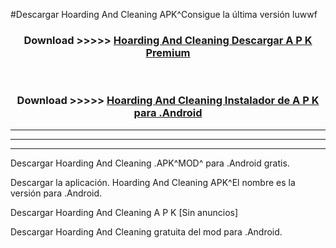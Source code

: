 #Descargar Hoarding And Cleaning  APK^Consigue la última versión luwwf



<div align="center">
<h3>Download >>>>> <a href="https://es-sites.web.app/?es= Hoarding And Cleaning ">Hoarding And Cleaning  Descargar A P K Premium</a></h3><br>

<h3>Download >>>>> <a href="https://es-sites.web.app/?es= Hoarding And Cleaning ">Hoarding And Cleaning  Instalador de A P K para .Android</a></h3>
</div>


----------------------------------------------------------

----------------------------------------------------------

----------------------------------------------------------

Descargar Hoarding And Cleaning  .APK^MOD^ para .Android gratis.

Descargar la aplicación. Hoarding And Cleaning  APK^El nombre es la versión para .Android.

Descargar Hoarding And Cleaning  A P K [Sin anuncios]

Descargar Hoarding And Cleaning  gratuita del mod para .Android.